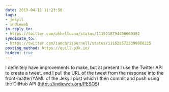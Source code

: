 ```yaml
---
date: 2019-04-11 11:23:50
tags:
- jekyll
- indieweb
in_reply_to:
- https://twitter.com/ohhelloana/status/1115218754466660352
syndicate_to:
- https://twitter.com/iamchrisburnell/status/1116285723399860225
posting_method: https://quill.p3k.io/
hidden: true
---
```


I definitely have improvements to make, but at present I use the Twitter API to create a tweet, and I pull the URL of the tweet from the response into the front-matter/YAML of the Jekyll post which I then commit and push using the GitHub API (<a href="https://indieweb.org/PESOS" rel="external">https://indieweb.org/PESOS</a>)

